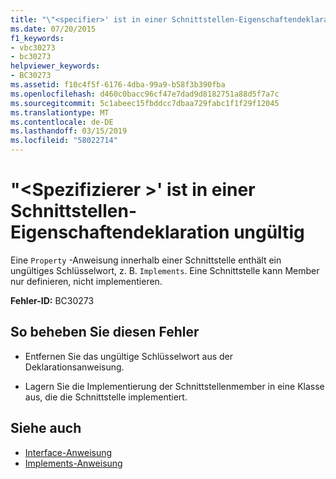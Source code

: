 ```yaml
---
title: "\"<specifier>' ist in einer Schnittstellen-Eigenschaftendeklaration ungültig"
ms.date: 07/20/2015
f1_keywords:
- vbc30273
- bc30273
helpviewer_keywords:
- BC30273
ms.assetid: f10c4f5f-6176-4dba-99a9-b58f3b390fba
ms.openlocfilehash: d460c0bacc96cf47e7dad9d8182751a88d5f7a7c
ms.sourcegitcommit: 5c1abeec15fbddcc7dbaa729fabc1f1f29f12045
ms.translationtype: MT
ms.contentlocale: de-DE
ms.lasthandoff: 03/15/2019
ms.locfileid: "58022714"
---
```

# <a name="specifier-is-not-valid-on-an-interface-property-declaration"></a>"\<Spezifizierer >' ist in einer Schnittstellen-Eigenschaftendeklaration ungültig
Eine `Property` -Anweisung innerhalb einer Schnittstelle enthält ein ungültiges Schlüsselwort, z. B. `Implements`. Eine Schnittstelle kann Member nur definieren, nicht implementieren.  
  
 **Fehler-ID:** BC30273  
  
## <a name="to-correct-this-error"></a>So beheben Sie diesen Fehler  
  
-   Entfernen Sie das ungültige Schlüsselwort aus der Deklarationsanweisung.  
  
-   Lagern Sie die Implementierung der Schnittstellenmember in eine Klasse aus, die die Schnittstelle implementiert.  
  
## <a name="see-also"></a>Siehe auch

- [Interface-Anweisung](../../visual-basic/language-reference/statements/interface-statement.md)
- [Implements-Anweisung](../../visual-basic/language-reference/statements/implements-statement.md)
